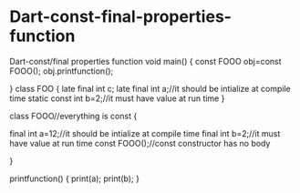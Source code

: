 # Dart-const-final-properties-function
Dart-const/final properties function
void main()
{
  const FOOO obj=const FOOO();
    obj.printfunction();
  
  }
class FOO
{
  late final int c;
  late final int a;//it should be intialize at compile time
  static const int b=2;//it must have value at run time
}

class FOOO//everything is const
{
  
  final int a=12;//it should be intialize at compile time
  final int b=2;//it must have value at run time
  const FOOO();//const constructor  has no body
  
}

 printfunction()
{
  print(a);
  print(b);
}
